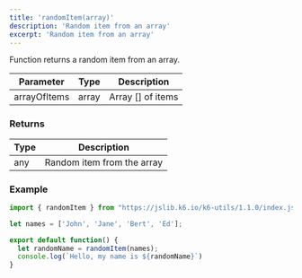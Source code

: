 ```yaml
---
title: 'randomItem(array)'
description: 'Random item from an array'
excerpt: 'Random item from an array'
---
```


Function returns a random item from an array.

| Parameter     | Type   | Description |
| ------------- | ------ |  --- |
| arrayOfItems  | array  | Array [] of items |


### Returns

| Type   | Description     |
| -----  | --------------- |
| any    | Random item from the array  |


### Example

<CodeGroup labels={[]}>

```javascript
import { randomItem } from "https://jslib.k6.io/k6-utils/1.1.0/index.js";

let names = ['John', 'Jane', 'Bert', 'Ed'];

export default function() {
  let randomName = randomItem(names);
  console.log(`Hello, my name is ${randomName}`)
}
```

</CodeGroup>
